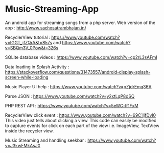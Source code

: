 # Music-Streaming-App
An android app for streaming songs from a php server. Web version of the app : http://www.sachosatrambhajan.in/

RecyclerView tutorial : https://www.youtube.com/watch?v=IGGT_jfZQrA&t=857s and https://www.youtube.com/watch?v=SBQm3V_0Pow&t=326s

SQLite database videos : https://www.youtube.com/watch?v=cp2rL3sAFmI

Data loading in Splash Activity : https://stackoverflow.com/questions/31473557/android-display-splash-screen-while-loading

Music Player UI help : https://www.youtube.com/watch?v=pZjdrEmq36A

Parse JSON : https://www.youtube.com/watch?v=y2xtLqP8dSQ

PHP REST API : https://www.youtube.com/watch?v=5eWC-lf1FxM

RecyclerView click event : https://www.youtube.com/watch?v=69C1ljfDvl0 This video just tells about clicking a view. This code can easily be modified to capture events for click on each part of the view i.e. ImageView, TextView inside the recycler view.

Music Streaming and handling seekbar : https://www.youtube.com/watch?v=J3kwFMkAsJ0
